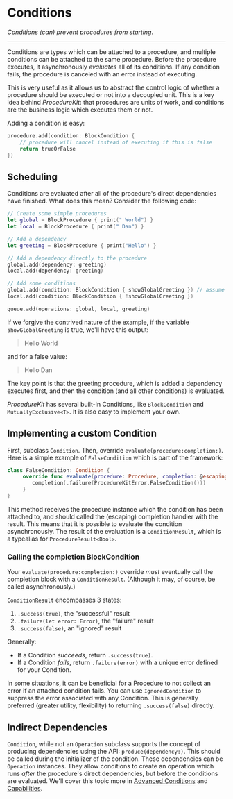 # Conditions

_Conditions (can) prevent procedures from starting_.

---

Conditions are types which can be attached to a procedure, and multiple conditions can be attached to the same procedure. Before the procedure executes, it asynchronously _evaluates_ all of its conditions. If any condition fails, the procedure is canceled with an error instead of executing.

This is very useful as it allows us to abstract the control logic of whether a procedure should be executed or not into a decoupled unit. This is a key idea behind _ProcedureKit_: that procedures are units of work, and conditions are the business logic which executes them or not.

Adding a condition is easy:

```swift
procedure.add(condition: BlockCondition {
    // procedure will cancel instead of executing if this is false
    return trueOrFalse
})
```

## Scheduling

Conditions are evaluated after all of the procedure's direct dependencies have finished. What does this mean? Consider the following code:

```swift
// Create some simple procedures
let global = BlockProcedure { print(" World") }
let local = BlockProcedure { print(" Dan") }

// Add a dependency
let greeting = BlockProcedure { print("Hello") }

// Add a dependency directly to the procedure
global.add(dependency: greeting)
local.add(dependency: greeting)

// Add some conditions
global.add(condition: BlockCondition { showGlobalGreeting }) // assume we have a Bool
local.add(condition: BlockCondition { !showGlobalGreeting })

queue.add(operations: global, local, greeting)
```

If we forgive the contrived nature of the example, if the variable `showGlobalGreeting` is true, we'll have this output:

> Hello World

and for a false value:

> Hello Dan

The key point is that the greeting procedure, which is added a dependency executes first, and then the condition (and all other conditions) is evaluated.

_ProcedureKit_ has several built-in Conditions, like `BlockCondition` and `MutuallyExclusive<T>`. It is also easy to implement your own.

## Implementing a custom Condition

First, subclass `Condition`. Then, override `evaluate(procedure:completion:)`. Here is a simple example of `FalseCondition` which is part of the framework:

```swift
class FalseCondition: Condition {
     override func evaluate(procedure: Procedure, completion: @escaping (ConditionResult) -> Void) {
        completion(.failure(ProcedureKitError.FalseCondition()))
     }
}
```

This method receives the procedure instance which the condition has been attached to, and should called the (escaping) completion handler with the result. This means that it is possible to evaluate the condition asynchronously. The result of the evaluation is a `ConditionResult`, which is a typealias for `ProcedureResult<Bool>`.

### Calling the completion BlockCondition

Your `evaluate(procedure:completion:)` override *must* eventually call the completion block with a `ConditionResult`. (Although it may, of course, be called asynchronously.)

`ConditionResult` encompasses 3 states:
1. `.success(true)`, the "successful" result
2. `.failure(let error: Error)`, the "failure" result
3. `.success(false)`, an "ignored" result


Generally:
 - If a Condition *succeeds*, return `.success(true)`.
 - If a Condition *fails*, return `.failure(error)` with a unique error defined for your Condition.

 In some situations, it can be beneficial for a Procedure to not collect an
 error if an attached condition fails. You can use `IgnoredCondition` to
 suppress the error associated with any Condition. This is generally
 preferred (greater utility, flexibility) to returning `.success(false)` directly.

## Indirect Dependencies

`Condition`, while not an `Operation` subclass supports the concept of producing dependencies using the API: `produce(dependency:)`. This should be called during the initializer of the condition. These dependencies can be `Operation` instances. They allow conditions to create an operation which runs _after_ the procedure's direct dependencies, but before the conditions are evaluated. We'll cover this topic more in [Advanced Conditions](Advanced-Conditions.html) and [Capabilities](Capabilities.html).
